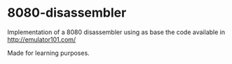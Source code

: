 # 8080-disassembler
Implementation of a 8080 disassembler using as base the code available in http://emulator101.com/

Made for learning purposes.
